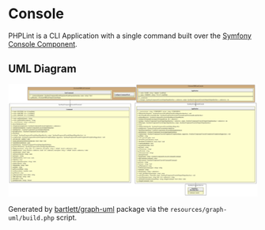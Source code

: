 # Console

PHPLint is a CLI Application with a single command built over the [Symfony Console Component][symfony/console].

## UML Diagram

![UML Diagram](../assets/console-uml-diagram.svg)

Generated by [bartlett/graph-uml][bartlett/graph-uml] package via the `resources/graph-uml/build.php` script.

[bartlett/graph-uml]: https://packagist.org/packages/bartlett/graph-uml
[symfony/console]: https://symfony.com/doc/current/components/console.html
